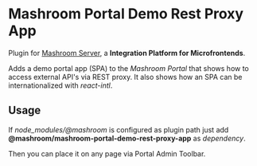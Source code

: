 
# Mashroom Portal Demo Rest Proxy App

Plugin for [Mashroom Server](https://www.mashroom-server.com), a **Integration Platform for Microfrontends**.

Adds a demo portal app (SPA) to the _Mashroom Portal_ that shows how to access external API's via REST proxy.
It also shows how an SPA can be internationalized with _react-intl_.

## Usage

If *node_modules/@mashroom* is configured as plugin path just add **@mashroom/mashroom-portal-demo-rest-proxy-app** as *dependency*.

Then you can place it on any page via Portal Admin Toolbar.
